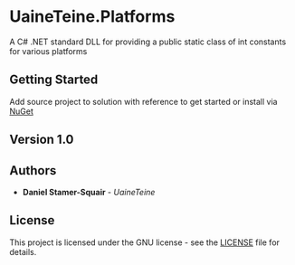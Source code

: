 # UaineTeine.Platforms

A C# .NET standard DLL for providing a public static class of int constants for various platforms

## Getting Started

Add source project to solution with reference to get started or install via [NuGet](https://www.nuget.org/packages/Uaine.Platforms/)

## Version 1.0

<!-- See the [changelog](changelog.txt) for details.-->

## Authors

* **Daniel Stamer-Squair** - *UaineTeine*

## License

This project is licensed under the GNU license - see the [LICENSE](LICENSE) file for details.
